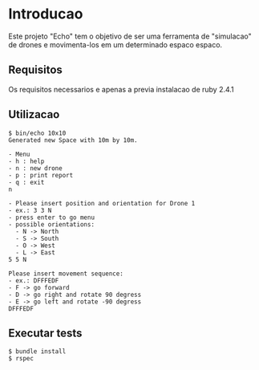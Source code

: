 # Introducao

Este projeto "Echo" tem o objetivo de ser uma ferramenta de "simulacao" de drones e movimenta-los em um determinado espaco espaco.

## Requisitos

Os requisitos necessarios e apenas a previa instalacao de ruby 2.4.1

## Utilizacao

    $ bin/echo 10x10
    Generated new Space with 10m by 10m.

    - Menu
    - h : help
    - n : new drone
    - p : print report
    - q : exit
    n

    - Please insert position and orientation for Drone 1
    - ex.: 3 3 N
    - press enter to go menu
    - possible orientations:
      - N -> North
      - S -> South
      - O -> West
      - L -> East
    5 5 N

    Please insert movement sequence:
    - ex.: DFFFEDF
    - F -> go forward
    - D -> go right and rotate 90 degress
    - E -> go left and rotate -90 degress
    DFFFEDF


## Executar tests

    $ bundle install
    $ rspec